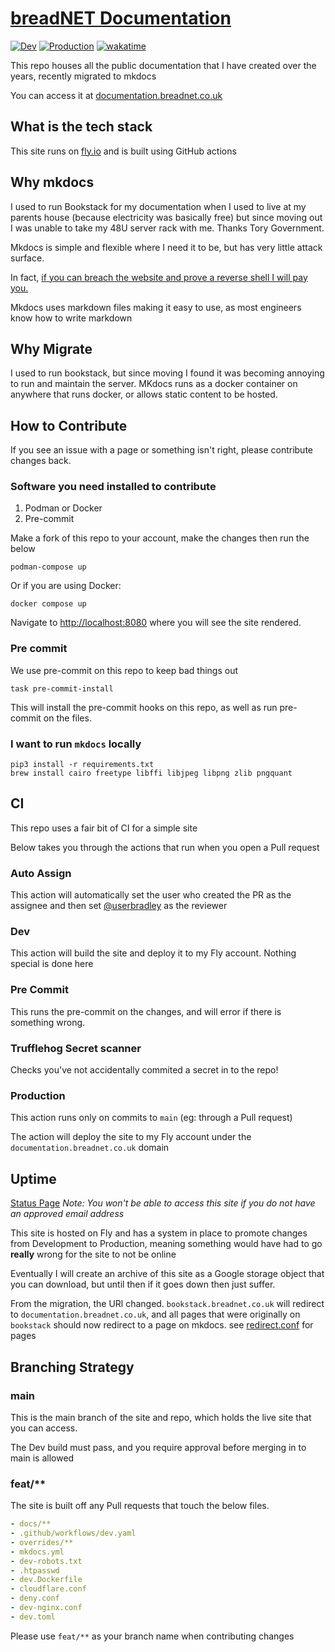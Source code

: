 # [breadNET Documentation](https://documentation.breadnet.co.uk)

[![Dev](https://github.com/userbradley/documentation.breadnet.co.uk/actions/workflows/dev.yaml/badge.svg)](https://github.com/userbradley/documentation.breadnet.co.uk/actions/workflows/dev.yaml) [![Production](https://github.com/userbradley/documentation.breadnet.co.uk/actions/workflows/prod.yaml/badge.svg)](https://github.com/userbradley/documentation.breadnet.co.uk/actions/workflows/prod.yaml)
[![wakatime](https://wakatime.com/badge/user/befd4d51-df71-4caa-90ba-09a83c0524b0/project/fa7f3e73-d976-48d9-94f5-a17bd1bb4614.svg)](https://wakatime.com/badge/user/befd4d51-df71-4caa-90ba-09a83c0524b0/project/fa7f3e73-d976-48d9-94f5-a17bd1bb4614)

This repo houses all the public documentation that I have created over the years, recently migrated to mkdocs

You can access it at [documentation.breadnet.co.uk](https://documentation.breadnet.co.uk)

## What is the tech stack

This site runs on [fly.io](https://fly.io?ref=documentation.breadnet.co.uk) and is built using GitHub actions

## Why mkdocs

I used to run Bookstack for my documentation when I used to live at my parents house (because electricity was basically free)
but since moving out I was unable to take my 48U server rack with me. Thanks Tory Government.

Mkdocs is simple and flexible where I need it to be, but has very little attack surface.

In fact, [if you can breach the website and prove a reverse shell I will pay you.](SECURITY.md)

Mkdocs uses markdown files making it easy to use, as most engineers know how to write markdown

## Why Migrate

I used to run bookstack, but since moving I found it was becoming annoying to run and maintain the server. MKdocs runs as a docker
container on anywhere that runs docker, or allows static content to be hosted.

## How to Contribute

If you see an issue with a page or something isn't right, please contribute changes back.

### Software you need installed to contribute

1. Podman or Docker
2. Pre-commit

Make a fork of this repo to your account, make the changes then run the below

```shell
podman-compose up
```

Or if you are using Docker:

```shell
docker compose up
```

Navigate to [http://localhost:8080](http://localhost:8080) where you will see the site rendered.

### Pre commit

We use pre-commit on this repo to keep bad things out

```shell
task pre-commit-install
```

This will install the pre-commit hooks on this repo, as well as run pre-commit on the files.

### I want to run `mkdocs` locally

```shell
pip3 install -r requirements.txt
brew install cairo freetype libffi libjpeg libpng zlib pngquant
```

## CI

This repo uses a fair bit of CI for a simple site

Below takes you through the actions that run when you open a Pull request

### Auto Assign

This action will automatically set the user who created the PR as the assignee and then set [@userbradley](https://github.com/userbradley) as the reviewer

### Dev

This action will build the site and deploy it to my Fly account. Nothing special is done here

### Pre Commit

This runs the pre-commit on the changes, and will error if there is something wrong.

### Trufflehog Secret scanner

Checks you've not accidentally commited a secret in to the repo!

### Production

This action runs only on commits to `main` (eg: through a Pull request)

The action will deploy the site to my Fly account under the `documentation.breadnet.co.uk` domain

## Uptime

[Status Page](https://status.breadinfra.net/endpoints/public-sites_production-documentation)
_Note: You won't be able to access this site if you do not have an approved email address_

This site is hosted on Fly and has a system in place to promote changes from Development to Production, meaning something
would have had to go **really** wrong for the site to not be online

Eventually I will create an archive of this site as a Google storage object that you can download, but until then if it goes down then
just suffer.

From the migration, the URl changed.  `bookstack.breadnet.co.uk` will redirect to `documentation.breadnet.co.uk`, and all
pages that were originally on `bookstack` should now redirect to a page on mkdocs. see [redirect.conf](redirect.conf) for pages

## Branching Strategy

### main

This is the main branch of the site and repo, which holds the live site that you can access.

The Dev build must pass, and you require approval before merging in to main is allowed

### feat/**

The site is built off any Pull requests that touch the below files.

```yaml
- docs/**
- .github/workflows/dev.yaml
- overrides/**
- mkdocs.yml
- dev-robots.txt
- .htpasswd
- dev.Dockerfile
- cloudflare.conf
- deny.conf
- dev-nginx.conf
- dev.toml
```

Please use `feat/**` as your branch name when contributing changes
